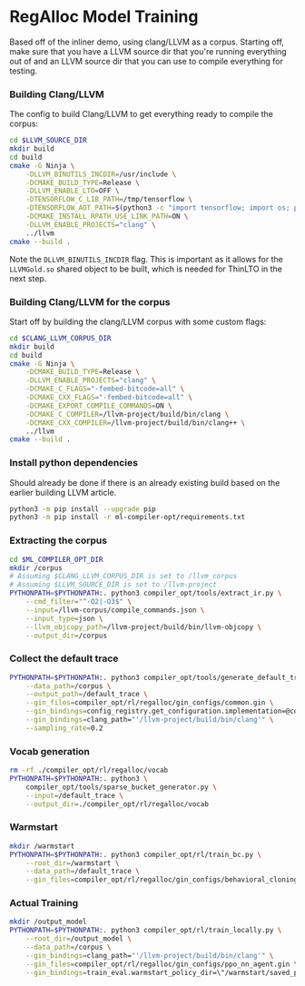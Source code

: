 # RegAlloc Model Training

Based off of the inliner demo, using clang/LLVM as a corpus. Starting off, make sure that you have a LLVM source dir that you're running everything out of and an LLVM source dir that you can use to compile everything for testing.

### Building Clang/LLVM

The config to build Clang/LLVM to get everything ready to compile the corpus:

```bash
cd $LLVM_SOURCE_DIR
mkdir build
cd build
cmake -G Ninja \
    -DLLVM_BINUTILS_INCDIR=/usr/include \
    -DCMAKE_BUILD_TYPE=Release \
    -DLLVM_ENABLE_LTO=OFF \
    -DTENSORFLOW_C_LIB_PATH=/tmp/tensorflow \
    -DTENSORFLOW_AOT_PATH=$(python3 -c "import tensorflow; import os; print(os.path.dirname(tensorflow.__file__))") \
    -DCMAKE_INSTALL_RPATH_USE_LINK_PATH=ON \
    -DLLVM_ENABLE_PROJECTS="clang" \
    ../llvm
cmake --build .
```

Note the `DLLVM_BINUTILS_INCDIR` flag. This is important as it allows for the `LLVMGold.so` shared object to be built, which is needed for ThinLTO in the next step.

### Building Clang/LLVM for the corpus

Start off by building the clang/LLVM corpus with some custom flags:

```bash
cd $CLANG_LLVM_CORPUS_DIR
mkdir build
cd build
cmake -G Ninja \
    -DCMAKE_BUILD_TYPE=Release \
    -DLLVM_ENABLE_PROJECTS="clang" \
    -DCMAKE_C_FLAGS="-fembed-bitcode=all" \
    -DCMAKE_CXX_FLAGS="-fembed-bitcode=all" \
    -DCMAKE_EXPORT_COMPILE_COMMANDS=ON \
    -DCMAKE_C_COMPILER=/llvm-project/build/bin/clang \
    -DCMAKE_CXX_COMPILER=/llvm-project/build/bin/clang++ \
    ../llvm
cmake --build .
```

### Install python dependencies

Should already be done if there is an already existing build based on the earlier building LLVM article.

```bash
python3 -m pip install --upgrade pip
python3 -m pip install -r ml-compiler-opt/requirements.txt
```

### Extracting the corpus

```bash
cd $ML_COMPILER_OPT_DIR
mkdir /corpus
# Assuming $CLANG_LLVM_CORPUS_DIR is set to /llvm_corpus
# Assuming $LLVM_SOURCE_DIR is set to /llvm-project
PYTHONPATH=$PYTHONPATH:. python3 compiler_opt/tools/extract_ir.py \
    --cmd_filter="^-O2|-O3$" \
    --input=/llvm-corpus/compile_commands.json \
    --input_type=json \
    --llvm_objcopy_path=/llvm-project/build/bin/llvm-objcopy \
    --output_dir=/corpus
```

### Collect the default trace

```bash
PYTHONPATH=$PYTHONPATH:. python3 compiler_opt/tools/generate_default_trace.py \
    --data_path=/corpus \
    --output_path=/default_trace \
    --gin_files=compiler_opt/rl/regalloc/gin_configs/common.gin \
    --gin_bindings=config_registry.get_configuration.implementation=@configs.RegallocEvictionConfig \
    --gin_bindings=clang_path="'/llvm-project/build/bin/clang'" \
    --sampling_rate=0.2
```

### Vocab generation

```bash
rm -rf ./compiler_opt/rl/regalloc/vocab
PYTHONPATH=$PYTHONPATH:. python3 \
    compiler_opt/tools/sparse_bucket_generator.py \
    --input=/default_trace \
    --output_dir=./compiler_opt/rl/regalloc/vocab
```

### Warmstart

```bash
mkdir /warmstart
PYTHONPATH=$PYTHONPATH:. python3 compiler_opt/rl/train_bc.py \
    --root_dir=/warmstart \
    --data_path=/default_trace \
    --gin_files=compiler_opt/rl/regalloc/gin_configs/behavioral_cloning_nn_agent.gin
```

### Actual Training

```bash
mkdir /output_model
PYTHONPATH=$PYTHONPATH:. python3 compiler_opt/rl/train_locally.py \
    --root_dir=/output_model \
    --data_path=/corpus \
    --gin_bindings=clang_path="'/llvm-project/build/bin/clang'" \
    --gin_files=compiler_opt/rl/regalloc/gin_configs/ppo_nn_agent.gin \
    --gin_bindings=train_eval.warmstart_policy_dir=\"/warmstart/saved_policy\"
```
